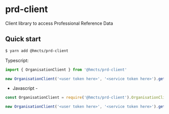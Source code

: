 # prd-client
Client library to access Professional Reference Data

## Quick start

```bash
$ yarn add @hmcts/prd-client
```

Typescript:
```ts
import { OrganisationClient } from '@hmcts/prd-client'

new OrganisationClient('<user token here>', '<service token here>').getOrganisationByName('Organisation name')

```

- Javascript -

```js
const OrganisationClient = require('@hmcts/prd-client').OrganisationClient

new OrganisationClient('<user token here>', '<service token here>').getOrganisationByName('Organisation name')
```

